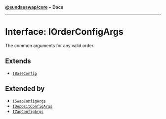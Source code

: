 [**@sundaeswap/core**](../../README.md) • **Docs**

***

# Interface: IOrderConfigArgs

The common arguments for any valid order.

## Extends

- [`IBaseConfig`](IBaseConfig.md)

## Extended by

- [`ISwapConfigArgs`](ISwapConfigArgs.md)
- [`IDepositConfigArgs`](IDepositConfigArgs.md)
- [`IZapConfigArgs`](IZapConfigArgs.md)
